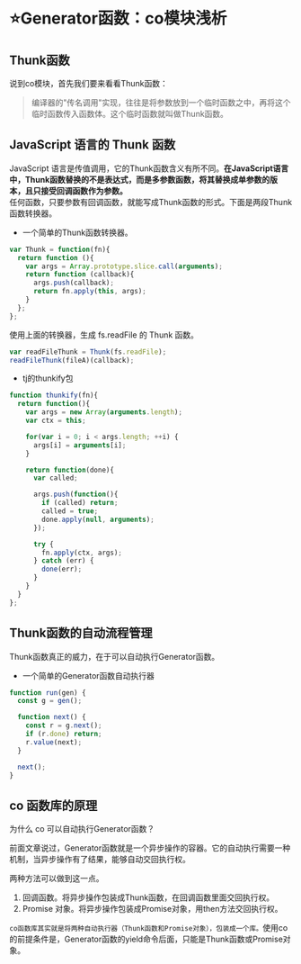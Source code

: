 # :star:Generator函数：co模块浅析

## Thunk函数
说到co模块，首先我们要来看看Thunk函数：
>编译器的"传名调用"实现，往往是将参数放到一个临时函数之中，再将这个临时函数传入函数体。这个临时函数就叫做Thunk函数。
## JavaScript 语言的 Thunk 函数
JavaScript 语言是传值调用，它的Thunk函数含义有所不同。**在JavaScript语言中，Thunk函数替换的不是表达式，而是多参数函数，将其替换成单参数的版本，且只接受回调函数作为参数。**   
任何函数，只要参数有回调函数，就能写成Thunk函数的形式。下面是两段Thunk函数转换器。

* 一个简单的Thunk函数转换器。
```javascript
var Thunk = function(fn){
  return function (){
    var args = Array.prototype.slice.call(arguments);
    return function (callback){
      args.push(callback);
      return fn.apply(this, args);
    }
  };
};
```
使用上面的转换器，生成 fs.readFile 的 Thunk 函数。
```javascript
var readFileThunk = Thunk(fs.readFile);
readFileThunk(fileA)(callback);
```
* tj的thunkify包
```javascript
function thunkify(fn){
  return function(){
    var args = new Array(arguments.length);
    var ctx = this;

    for(var i = 0; i < args.length; ++i) {
      args[i] = arguments[i];
    }

    return function(done){
      var called;

      args.push(function(){
        if (called) return;
        called = true;
        done.apply(null, arguments);
      });

      try {
        fn.apply(ctx, args);
      } catch (err) {
        done(err);
      }
    }
  }
};
```
## Thunk函数的自动流程管理
Thunk函数真正的威力，在于可以自动执行Generator函数。

* 一个简单的Generator函数自动执行器
```javascript
function run(gen) {
  const g = gen();

  function next() {
    const r = g.next();
    if (r.done) return;
    r.value(next);
  }

  next();
}
```
## co 函数库的原理
为什么 co 可以自动执行Generator函数？

前面文章说过，Generator函数就是一个异步操作的容器。它的自动执行需要一种机制，当异步操作有了结果，能够自动交回执行权。

两种方法可以做到这一点。
1. 回调函数。将异步操作包装成Thunk函数，在回调函数里面交回执行权。
2. Promise 对象。将异步操作包装成Promise对象，用then方法交回执行权。

`co函数库其实就是将两种自动执行器（Thunk函数和Promise对象），包装成一个库。`使用co的前提条件是，Generator函数的yield命令后面，只能是Thunk函数或Promise对象。
